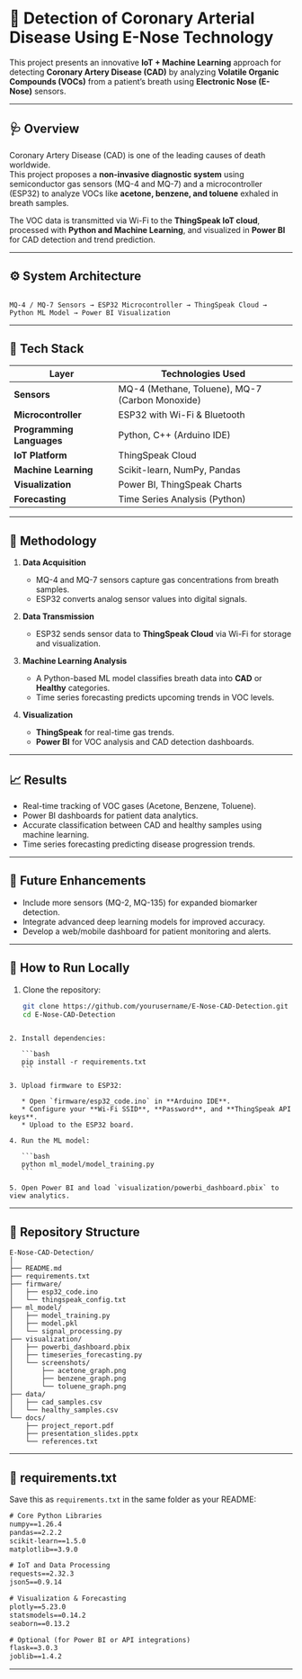 
# 💓 Detection of Coronary Arterial Disease Using E-Nose Technology

This project presents an innovative **IoT + Machine Learning** approach for detecting **Coronary Artery Disease (CAD)** by analyzing **Volatile Organic Compounds (VOCs)** from a patient’s breath using **Electronic Nose (E-Nose)** sensors.

---

## 🩺 Overview
Coronary Artery Disease (CAD) is one of the leading causes of death worldwide.  
This project proposes a **non-invasive diagnostic system** using semiconductor gas sensors (MQ-4 and MQ-7) and a microcontroller (ESP32) to analyze VOCs like **acetone, benzene, and toluene** exhaled in breath samples.

The VOC data is transmitted via Wi-Fi to the **ThingSpeak IoT cloud**, processed with **Python and Machine Learning**, and visualized in **Power BI** for CAD detection and trend prediction.

---

## ⚙️ System Architecture
```

MQ-4 / MQ-7 Sensors → ESP32 Microcontroller → ThingSpeak Cloud → Python ML Model → Power BI Visualization

````

---

## 🧩 Tech Stack

| Layer | Technologies Used |
|--------|-------------------|
| **Sensors** | MQ-4 (Methane, Toluene), MQ-7 (Carbon Monoxide) |
| **Microcontroller** | ESP32 with Wi-Fi & Bluetooth |
| **Programming Languages** | Python, C++ (Arduino IDE) |
| **IoT Platform** | ThingSpeak Cloud |
| **Machine Learning** | Scikit-learn, NumPy, Pandas |
| **Visualization** | Power BI, ThingSpeak Charts |
| **Forecasting** | Time Series Analysis (Python) |

---

## 🧠 Methodology

1. **Data Acquisition**
   - MQ-4 and MQ-7 sensors capture gas concentrations from breath samples.
   - ESP32 converts analog sensor values into digital signals.

2. **Data Transmission**
   - ESP32 sends sensor data to **ThingSpeak Cloud** via Wi-Fi for storage and visualization.

3. **Machine Learning Analysis**
   - A Python-based ML model classifies breath data into **CAD** or **Healthy** categories.
   - Time series forecasting predicts upcoming trends in VOC levels.

4. **Visualization**
   - **ThingSpeak** for real-time gas trends.
   - **Power BI** for VOC analysis and CAD detection dashboards.

---

## 📈 Results
- Real-time tracking of VOC gases (Acetone, Benzene, Toluene).
- Power BI dashboards for patient data analytics.
- Accurate classification between CAD and healthy samples using machine learning.
- Time series forecasting predicting disease progression trends.

---

## 🧩 Future Enhancements
- Include more sensors (MQ-2, MQ-135) for expanded biomarker detection.  
- Integrate advanced deep learning models for improved accuracy.  
- Develop a web/mobile dashboard for patient monitoring and alerts.  

---

## 🧾 How to Run Locally

1. Clone the repository:
   ```bash
   git clone https://github.com/yourusername/E-Nose-CAD-Detection.git
   cd E-Nose-CAD-Detection
````

2. Install dependencies:

   ```bash
   pip install -r requirements.txt
   ```

3. Upload firmware to ESP32:

   * Open `firmware/esp32_code.ino` in **Arduino IDE**.
   * Configure your **Wi-Fi SSID**, **Password**, and **ThingSpeak API keys**.
   * Upload to the ESP32 board.

4. Run the ML model:

   ```bash
   python ml_model/model_training.py
   ```

5. Open Power BI and load `visualization/powerbi_dashboard.pbix` to view analytics.

````
---

## 🧰 Repository Structure

```
E-Nose-CAD-Detection/
│
├── README.md
├── requirements.txt
├── firmware/
│   ├── esp32_code.ino
│   └── thingspeak_config.txt
├── ml_model/
│   ├── model_training.py
│   ├── model.pkl
│   └── signal_processing.py
├── visualization/
│   ├── powerbi_dashboard.pbix
│   ├── timeseries_forecasting.py
│   └── screenshots/
│       ├── acetone_graph.png
│       ├── benzene_graph.png
│       └── toluene_graph.png
├── data/
│   ├── cad_samples.csv
│   └── healthy_samples.csv
└── docs/
    ├── project_report.pdf
    ├── presentation_slides.pptx
    └── references.txt

````
---

## 🧩 **requirements.txt**

Save this as `requirements.txt` in the same folder as your README:

```txt
# Core Python Libraries
numpy==1.26.4
pandas==2.2.2
scikit-learn==1.5.0
matplotlib==3.9.0

# IoT and Data Processing
requests==2.32.3
json5==0.9.14

# Visualization & Forecasting
plotly==5.23.0
statsmodels==0.14.2
seaborn==0.13.2

# Optional (for Power BI or API integrations)
flask==3.0.3
joblib==1.4.2
````

---
